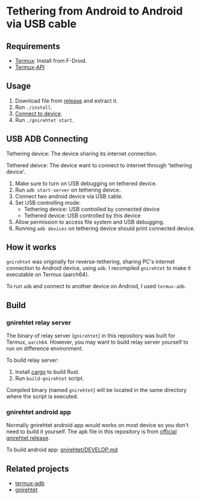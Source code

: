 # Tethering from Android to Android via USB cable

## Requirements

- [Termux](https://wiki.termux.com/wiki/Installation): Install from F-Droid.
- [Termux-API](https://wiki.termux.com/wiki/Termux:API)

## Usage

1. Download file from [release](https://github.com/AlphaBs/termux-gnirehtet/releases) and extract it.
2. Run `./install`.
3. [Connect to device](#USB-ADB-Connecting).
4. Run `./gnirehtet start`.

## USB ADB Connecting

Tethering device: The device sharing its internet connection.

Tethered deivce: The device want to connect to internet through 'tethering device'.

1. Make sure to turn on USB debugging on tethered device.
2. Run `adb start-server` on tethering deivce.
3. Connect two android device via USB cable.
4. Set USB controlling mode: 
   - Tethering device: USB controlled by connected device
   - Tethered device: USB controlled by this device
5. Allow permission to access file system and USB debugging.
6. Running `adb devices` on tethering device should print connected device.

## How it works

`gnirehtet` was originally for reverse-tethering, sharing PC's internet connection to Android device, using `adb`. I recompiled `gnirehtet` to make it executable on Termux (aarch64).

To run `adb` and connect to another device on Android, I used `termux-adb`.

## Build

### gnirehtet relay server

The binary of relay server (`gnirehtet`) in this repository was built for Termux, `aarch64`. However, you may want to build relay server yourself to run on difference environment.

To build relay server:

1. Install [cargo](https://rustup.rs/) to build Rust.
2. Run `build-gnirehtet` script.

Compiled binary (named `gnirehtet`) will be located in the same directory where the script is executed.

### gnirehtet android app

Normally gnirehtet android app would works on most device so you don't need to build it yourself. The apk file in this repository is from [official gnirehtet release](https://github.com/Genymobile/gnirehtet/releases).

To build android app: [gnirehtet/DEVELOP.md](https://github.com/Genymobile/gnirehtet/blob/master/DEVELOP.md)

## Related projects

- [termux-adb](https://github.com/nohajc/termux-adb)
- [gnirehtet](https://github.com/Genymobile/gnirehtet)
